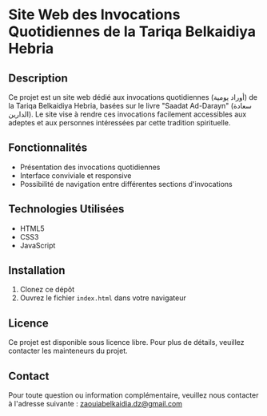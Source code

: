 # Site Web des Invocations Quotidiennes de la Tariqa Belkaidiya Hebria

## Description

Ce projet est un site web dédié aux invocations quotidiennes (أوراد يومية) de la Tariqa Belkaidiya Hebria, basées sur le livre "Saadat Ad-Darayn" (سعادة الدارين). Le site vise à rendre ces invocations facilement accessibles aux adeptes et aux personnes intéressées par cette tradition spirituelle.

## Fonctionnalités

- Présentation des invocations quotidiennes
- Interface conviviale et responsive
- Possibilité de navigation entre différentes sections d'invocations

## Technologies Utilisées

- HTML5
- CSS3
- JavaScript

## Installation

1. Clonez ce dépôt
2. Ouvrez le fichier `index.html` dans votre navigateur

## Licence

Ce projet est disponible sous licence libre. Pour plus de détails, veuillez contacter les mainteneurs du projet.

## Contact

Pour toute question ou information complémentaire, veuillez nous contacter à l'adresse suivante :
zaouiabelkaidia.dz@gmail.com
